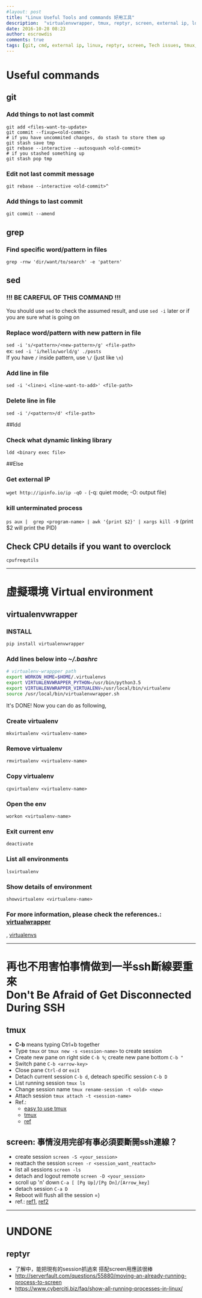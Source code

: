 ```yaml
---
#layout: post
title: "Linux Useful Tools and commands 好用工具"
description:  "virtualenvwrapper, tmux, reptyr, screen, external ip, ldd"
date: 2016-10-28 08:23
author: escrowdis
comments: true
tags: [git, cmd, external ip, linux, reptyr, screen, Tech issues, tmux, virtualenv, virtualenvwrapper]
---
```

# Useful commands

## git
### Add things to **not last** commit
```git
git add <files-want-to-update>
git commit --fixup=<old-commit>
# if you have uncommited changes, do stash to store them up
git stash save tmp
git rebase --interactive --autosquash <old-commit>
# if you stashed something up
git stash pop tmp
```
### Edit **not last** commit message
`git rebase --interactive <old-commit>^`

### Add things to last commit
`git commit --amend`

## grep
### Find specific word/pattern in files
`grep -rnw 'dir/want/to/search' -e 'pattern'`

## sed
### !!! BE CAREFUL OF THIS COMMAND !!!
You should use `sed` to check the assumed result, and use `sed -i` later or
if you are sure what is going on
### Replace word/pattern with new pattern in file
`sed -i 's/<pattern>/<new-pattern>/g' <file-path>`<br>
ex: `sed -i 'i/hello/world/g' ./posts`<br>
If you have `/` inside pattern, use `\/` (just like `\n`)

### Add line in file
`sed -i '<line>i <line-want-to-add>' <file-path>`

### Delete line in file
`sed -i '/<pattern>/d' <file-path>`

##ldd
### Check what dynamic linking library
`ldd <binary exec file>`

##Else
### Get external IP
`wget http://ipinfo.io/ip -qO -`
(-q: quiet mode; -O: output file)

### kill unterminated process
`ps aux |  grep <program-name> | awk '{print $2}' | xargs kill -9`
(print $2 will print the PID)

## Check CPU details if you want to overclock
`cpufrequtils`

- - -

# 虛擬環境 Virtual environment
## virtualenvwrapper
### INSTALL
`pip install virtualenvwrapper`
### Add lines below into *~/.bashrc*
``` bash
# virtualenv-wrappper path
export WORKON_HOME=$HOME/.virtualenvs
export VIRTUALENVWRAPPER_PYTHON=/usr/bin/python3.5
export VIRTUALENVWRAPPER_VIRTUALENV=/usr/local/bin/virtualenv
source /usr/local/bin/virtualenvwrapper.sh
```

It's DONE! Now you can do as following,
### Create virtualenv
`mkvirtualenv <virtualenv-name>`
### Remove virtualenv
`rmvirtualenv <virtualenv-name>`
### Copy virtualenv
`cpvirtualenv <virtualenv-name>`
### Open the env
`workon <virtualenv-name>`
### Exit current env
`deactivate`
### List all environments
`lsvirtualenv`
### Show details of environment
`showvirtualenv <virtualenv-name>`
### For more information, please check the references.: [virtualwrapper](http://virtualenvwrapper.readthedocs.io/en/latest/command_ref.html)
, [virtualenvs](http://docs.python-guide.org/en/latest/dev/virtualenvs/)

- - -     

# 再也不用害怕事情做到一半ssh斷線要重來 <br>Don't Be Afraid of Get Disconnected During SSH
## tmux
- **C-b** means typing Ctrl+b together
- Type `tmux` or `tmux new -s <session-name>` to create session
- Create new pane on right side `C-b %`; create new pane bottom `C-b "`
- Switch pane `C-b <arrow-key>`
- Close pane `Ctrl-d` or `exit`
- Detach current session `C-b d`, deteach specific session `C-b D`
- List running session `tmux ls`
- Change session name `tmux rename-session -t <old> <new>`
- Attach session `tmux attach -t <session-name>`
- Ref.: 
    - [easy to use tmux](http://www.hamvocke.com/blog/a-quick-and-easy-guide-to-tmux/)
    - [tmux](http://man.openbsd.org/OpenBSD-current/man1/tmux.1)
    - [ref](http://hyperpolyglot.org/multiplexers)

## screen: 事情沒用完卻有事必須要斷開ssh連線？
- create session `screen -S <your_session>`
- reattach the session `screen -r <session_want_reattach>`
- list all sessions `screen -ls`
- detach and logout remote `screen -D <your_session>`
- scroll up 'n' down `C-a [ [Pg Up]/[Pg Dn]/[Arrow_key]`
- detach session `C-a D`
- Reboot will flush all the session =)
- ref.: [ref1](https://writesnow.net/2014/09/linux-screen%E6%8C%87%E4%BB%A4-%E7%99%BB%E5%87%BA%E8%80%8C%E4%B8%8D%E4%B8%AD%E6%96%B7%E4%BD%9C%E6%A5%AD%EF%BC%81/), [ref2](http://hyperpolyglot.org/multiplexers)

- - -

# UNDONE

## reptyr
- 了解中，能把現有的session抓過來 搭配screen用應該很棒
- http://serverfault.com/questions/55880/moving-an-already-running-process-to-screen
- https://www.cyberciti.biz/faq/show-all-running-processes-in-linux/
